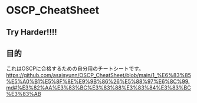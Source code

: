 # OSCP_CheatSheet

## Try Harder!!!!
## 目的  

これはOSCPに合格するための自分用のチートシートです。
https://github.com/asaisyunn/OSCP_CheatSheet/blob/main/1_%E6%83%85%E5%A0%B1%E5%8F%8E%E9%9B%86%26%E5%88%97%E6%8C%99.md#%E3%82%AA%E3%83%BC%E3%83%88%E3%83%84%E3%83%BC%E3%83%AB
